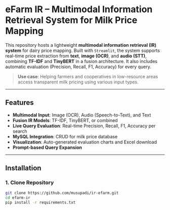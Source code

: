 #  eFarm IR – Multimodal Information Retrieval System for Milk Price Mapping

This repository hosts a lightweight **multimodal information retrieval (IR) system** for dairy price mapping. Built with `Streamlit`, the system supports real-time price extraction from **text**, **image (OCR)**, and **audio (STT)**, combining **TF-IDF** and **TinyBERT** in a fusion architecture. It also includes automatic evaluation (Precision, Recall, F1, Accuracy) for every query.

>  **Use case**: Helping farmers and cooperatives in low-resource areas access transparent milk pricing using various input types.

---

## Features

- **Multimodal Input**: Image (OCR), Audio (Speech-to-Text), and Text
- **Fusion IR Models**: TF-IDF, TinyBERT, or combined
- **Live Query Evaluation**: Real-time Precision, Recall, F1, Accuracy per search
- **MySQL Integration**: CRUD for milk price database
- **Visualization**: Auto-generated evaluation charts and Excel download
- **Prompt-based Query Expansion**

---

##  Installation

### 1. Clone Repository
```bash
git clone https://github.com/musupadi/ir-efarm.git
cd efarm-ir
pip install -r requirements.txt
